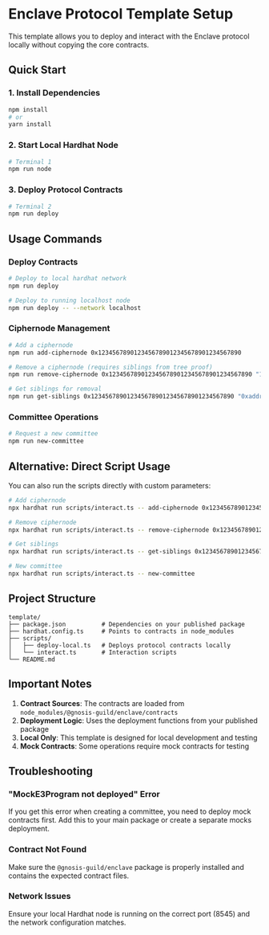 # Enclave Protocol Template Setup

This template allows you to deploy and interact with the Enclave protocol locally without copying the core contracts.

## Quick Start

### 1. Install Dependencies

```bash
npm install
# or
yarn install
```

### 2. Start Local Hardhat Node

```bash
# Terminal 1
npm run node
```

### 3. Deploy Protocol Contracts

```bash
# Terminal 2
npm run deploy
```

## Usage Commands

### Deploy Contracts

```bash
# Deploy to local hardhat network
npm run deploy

# Deploy to running localhost node
npm run deploy -- --network localhost
```

### Ciphernode Management

```bash
# Add a ciphernode
npm run add-ciphernode 0x1234567890123456789012345678901234567890

# Remove a ciphernode (requires siblings from tree proof)
npm run remove-ciphernode 0x1234567890123456789012345678901234567890 "123,456,789"

# Get siblings for removal
npm run get-siblings 0x1234567890123456789012345678901234567890 "0xaddr1,0xaddr2,0xaddr3"
```

### Committee Operations

```bash
# Request a new committee
npm run new-committee
```

## Alternative: Direct Script Usage

You can also run the scripts directly with custom parameters:

```bash
# Add ciphernode
npx hardhat run scripts/interact.ts -- add-ciphernode 0x1234567890123456789012345678901234567890

# Remove ciphernode
npx hardhat run scripts/interact.ts -- remove-ciphernode 0x1234567890123456789012345678901234567890 "123,456"

# Get siblings
npx hardhat run scripts/interact.ts -- get-siblings 0x1234567890123456789012345678901234567890 "0xaddr1,0xaddr2"

# New committee
npx hardhat run scripts/interact.ts -- new-committee
```

## Project Structure

```
template/
├── package.json          # Dependencies on your published package
├── hardhat.config.ts     # Points to contracts in node_modules
├── scripts/
│   ├── deploy-local.ts   # Deploys protocol contracts locally
│   └── interact.ts       # Interaction scripts
└── README.md
```

## Important Notes

1. **Contract Sources**: The contracts are loaded from `node_modules/@gnosis-guild/enclave/contracts`
2. **Deployment Logic**: Uses the deployment functions from your published package
3. **Local Only**: This template is designed for local development and testing
4. **Mock Contracts**: Some operations require mock contracts for testing

## Troubleshooting

### "MockE3Program not deployed" Error

If you get this error when creating a committee, you need to deploy mock contracts first. Add this to your main package or create a separate mocks deployment.

### Contract Not Found

Make sure the `@gnosis-guild/enclave` package is properly installed and contains the expected contract files.

### Network Issues

Ensure your local Hardhat node is running on the correct port (8545) and the network configuration matches.
